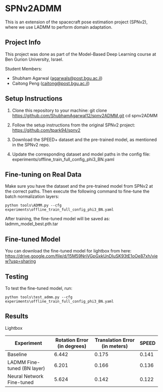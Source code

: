 SPNv2ADMM
=========

This is an extension of the spacecraft pose estimation project (SPNv2),
where we use LADMM to perform domain adaptation.

Project Info
------------
This project was done as part of the Model-Based Deep Learning course
at Ben Gurion University, Israel.

Student Members:
- Shubham Agarwal (agarwals@post.bgu.ac.il)
- Caitong Peng (caitong@post.bgu.ac.il)

Setup Instructions
------------------
1. Clone this repository to your machine:
   git clone https://github.com/ShubhamAgarwal12/spnv2ADMM.git
   cd spnv2ADMM

2. Follow the setup instructions from the original SPNv2 project:
   https://github.com/tpark94/spnv2

3. Download the SPEED+ dataset and the pre-trained model, as mentioned in the SPNv2 repo.

4. Update the corresponding dataset and model paths in the config file:
   experiments/offline_train_full_config_phi3_BN.yaml

Fine-tuning on Real Data
------------------------
Make sure you have the dataset and the pre-trained model from SPNv2 at the correct paths.
Then execute the following command to fine-tune the batch normalization layers:

   ```python tools\ADMM.py --cfg experiments\offline_train_full_config_phi3_BN.yaml```

After training, the fine-tuned model will be saved as:
   ladmm_model_best.pth.tar

Fine-tuned Model
----------------
You can download the fine-tuned model for lightbox from here: https://drive.google.com/file/d/15M59NriVGpGxkUnDIuSK93tE1oOe87xh/view?usp=sharing

Testing
---------
To test the fine-tuned model, run:

   ```python tools\test_admm.py --cfg experiments\offline_train_full_config_phi3_BN.yaml```

Results
-------
Lightbox

| Experiment             | Rotation Error (in degrees)  | Translation Error (in meters) | SPEED  |
|------------------------|----------------|--------------|----------|
| Baseline               | 6.442           |     0.175     |    0.141      |
| LADMM Fine-tuned (BN layer)|   6.201       | 0.166     | 0.136 |
| Neural Network Fine-tuned | 5.624        | 0.142     | 0.122 |

